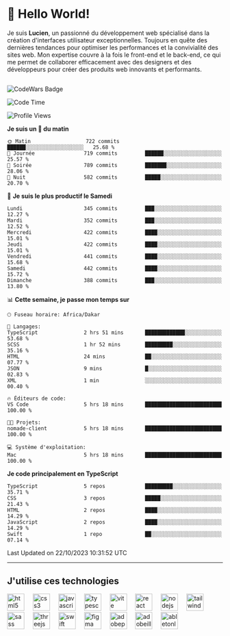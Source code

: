 # 👋 Hello World!

Je suis **Lucien**, un passionné du développement web spécialisé dans la création d'interfaces utilisateur exceptionnelles. Toujours en quête des dernières tendances pour optimiser les performances et la convivialité des sites web. Mon expertise couvre à la fois le front-end et le back-end, ce qui me permet de collaborer efficacement avec des designers et des développeurs pour créer des produits web innovants et performants.

##

![CodeWars Badge](https://www.codewars.com/users/xyhomi3/badges/small)

<!--START_SECTION:waka-->
![Code Time](http://img.shields.io/badge/Code%20Time-124%20hrs%2019%20mins-blue)

![Profile Views](http://img.shields.io/badge/Vues%20du%20profil-12-blue)

**Je suis un 🐤 du matin** 

```text
🌞 Matin                  722 commits         ██████░░░░░░░░░░░░░░░░░░░   25.68 % 
🌆 Journée                719 commits         ██████░░░░░░░░░░░░░░░░░░░   25.57 % 
🌃 Soirée                 789 commits         ███████░░░░░░░░░░░░░░░░░░   28.06 % 
🌙 Nuit                   582 commits         █████░░░░░░░░░░░░░░░░░░░░   20.70 % 
```
📅 **Je suis le plus productif le Samedi** 

```text
Lundi                    345 commits         ███░░░░░░░░░░░░░░░░░░░░░░   12.27 % 
Mardi                    352 commits         ███░░░░░░░░░░░░░░░░░░░░░░   12.52 % 
Mercredi                 422 commits         ████░░░░░░░░░░░░░░░░░░░░░   15.01 % 
Jeudi                    422 commits         ████░░░░░░░░░░░░░░░░░░░░░   15.01 % 
Vendredi                 441 commits         ████░░░░░░░░░░░░░░░░░░░░░   15.68 % 
Samedi                   442 commits         ████░░░░░░░░░░░░░░░░░░░░░   15.72 % 
Dimanche                 388 commits         ███░░░░░░░░░░░░░░░░░░░░░░   13.80 % 
```


📊 **Cette semaine, je passe mon temps sur** 

```text
🕑︎ Fuseau horaire: Africa/Dakar

💬 Langages: 
TypeScript               2 hrs 51 mins       █████████████░░░░░░░░░░░░   53.68 % 
SCSS                     1 hr 52 mins        █████████░░░░░░░░░░░░░░░░   35.16 % 
HTML                     24 mins             ██░░░░░░░░░░░░░░░░░░░░░░░   07.77 % 
JSON                     9 mins              █░░░░░░░░░░░░░░░░░░░░░░░░   02.83 % 
XML                      1 min               ░░░░░░░░░░░░░░░░░░░░░░░░░   00.40 % 

🔥 Éditeurs de code: 
VS Code                  5 hrs 18 mins       █████████████████████████   100.00 % 

🐱‍💻 Projets: 
nomade-client            5 hrs 18 mins       █████████████████████████   100.00 % 

💻 Système d'exploitation: 
Mac                      5 hrs 18 mins       █████████████████████████   100.00 % 
```

**Je code principalement en TypeScript** 

```text
TypeScript               5 repos             █████████░░░░░░░░░░░░░░░░   35.71 % 
CSS                      3 repos             █████░░░░░░░░░░░░░░░░░░░░   21.43 % 
HTML                     2 repos             ████░░░░░░░░░░░░░░░░░░░░░   14.29 % 
JavaScript               2 repos             ████░░░░░░░░░░░░░░░░░░░░░   14.29 % 
Swift                    1 repo              ██░░░░░░░░░░░░░░░░░░░░░░░   07.14 % 
```




 Last Updated on 22/10/2023 10:31:52 UTC
<!--END_SECTION:waka-->
---

## J'utilise ces technologies

<div align="left">
  <img src="https://skillicons.dev/icons?i=html" height="40" alt="html5 logo"  />
  <img width="12" />
  <img src="https://skillicons.dev/icons?i=css" height="40" alt="css3 logo"  />
  <img width="12" />
  <img src="https://skillicons.dev/icons?i=js" height="40" alt="javascript logo"  />
  <img width="12" />
  <img src="https://skillicons.dev/icons?i=ts" height="40" alt="typescript logo"  />
  <img width="12" />
  <img src="https://skillicons.dev/icons?i=vite" height="40" alt="vite logo"  />
  <img width="12" />
  <img src="https://skillicons.dev/icons?i=react" height="40" alt="react logo"  />
  <img width="12" />
  <img src="https://cdn.jsdelivr.net/gh/devicons/devicon/icons/nodejs/nodejs-original.svg" height="40" alt="nodejs logo"  />
  <img width="12" />
  <img src="https://skillicons.dev/icons?i=tailwind" height="40" alt="tailwindcss logo"  />
  <img width="12" />
  <img src="https://skillicons.dev/icons?i=sass" height="40" alt="sass logo"  />
  <img width="12" />
  <img src="https://skillicons.dev/icons?i=threejs" height="40" alt="threejs logo"  />
  <img width="12" />
  <img src="https://skillicons.dev/icons?i=swift" height="40" alt="swift logo"  />
  <img width="12" />
  <img src="https://skillicons.dev/icons?i=figma" height="40" alt="figma logo"  />
  <img width="12" />
  <img src="https://skillicons.dev/icons?i=ps" height="40" alt="adobephotoshop logo"  />
  <img width="12" />
  <img src="https://skillicons.dev/icons?i=ai" height="40" alt="adobeillustrator logo"  />
  <img width="12" />
  <img src="https://skillicons.dev/icons?i=ableton" height="40" alt="abletonlive logo"  />
</div>



